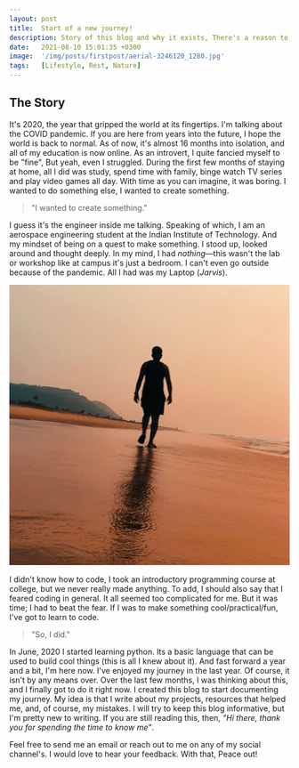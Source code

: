 ```yaml
---
layout: post
title:  Start of a new journey!
description: Story of this blog and why it exists, There's a reason to the madness.
date:   2021-08-10 15:01:35 +0300
image:  '/img/posts/firstpost/aerial-3246120_1280.jpg'
tags:   [Lifestyle, Rest, Nature]
---
```


## The Story

It's 2020, the year that gripped the world at its fingertips. I'm talking about the COVID pandemic. If you are here from years into the future, I hope the world is back to normal. As of now, it's almost 16 months into isolation, and all of my education is now online. As an introvert, I quite fancied myself to be "fine", But yeah, even I struggled. During the first few months of staying at home, all I did was study, spend time with family, binge watch TV series and play video games all day. With time as you can imagine, it was boring. I wanted to do something else, I wanted to create something.

> "I wanted to create something."

I guess it's the engineer inside me talking. Speaking of which, I am an aerospace engineering student at the Indian Institute of Technology. And my mindset of being on a quest to make something. I stood up, looked around and thought deeply. In my mind, I had *nothing*—this wasn't the lab or workshop like at campus it's just a bedroom. I can't even go outside because of the pandemic. All I had was my Laptop (*Jarvis*).

![Beach](\img\posts\firstpost\beach.png)

I didn't know how to code, I took an introductory programming course at college, but we never really made anything. To add, I should also say that I feared coding in general. It all seemed too complicated for me. But it was time; I had to beat the fear. If I was to make something cool/practical/fun, I've got to learn to code.

>"So, I did."

In June, 2020 I started learning python. Its a basic language that can be used to build cool things (this is all I knew about it). And fast forward a year and a bit, I'm here now. I've enjoyed my journey in the last year. Of course, it isn't by any means over. Over the last few months, I was thinking about this, and I finally got to do it right now. I created this blog to start documenting my journey. My idea is that I write about my projects, resources that helped me, and, of course, my mistakes. I will try to keep this blog informative, but I'm pretty new to writing. If you are still reading this, then, *"Hi there, thank you for spending the time to know me"*.

Feel free to send me an email or reach out to me on any of my social channel's. I would love to hear your feedback. With that, Peace out!